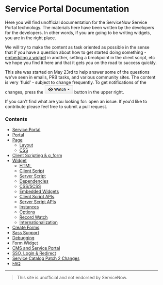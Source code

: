 # Service Portal Documentation

Here you will find unofficial documentation for the ServiceNow Service Portal technology.   The materials here have been written by the developers for the developers.  In other words, if you are going to be writing widgets, you are in the right place.

We will try to make the content as task oriented as possible in the sense that if you have a question about how to get started doing something - [embedding a widget](documentation/widget_embedded.md) in another, setting a breakpoint in the client script, etc we hope you find it here and that it gets you on the road to success quickly.   

This site was started on May 23rd to help answer some of the questions we've seen in emails, PRB tasks, and various community sites.   The content is very 'fluid' - subject to change frequently.   To get notifications of the changes, press the ![watch button](/assets/home/watch.png) button in the upper right.

If you can't find what are you looking for: open an issue. If you'd like to contribute please feel free to submit a pull request.

### Contents

+ [Service Portal](documentation/service_portal.md)
+ [Portal](documentation/portal.md)
+ [Page](documentation/page.md)
  - [Layout](documentation/page_layout.md)
  - [CSS](documentation/css.md#page)
+ [Client Scripting & g_form](documentation/client_scripting.md)
+ [Widget](documentation/widget.md)
  - [HTML](documentation/widget_html.md)
  - [Client Script](documentation/widget_client_script.md)
  - [Server Script](documentation/widget_server_script.md)  
  - [Dependencies](documentation/widget_dependencies.md)
  - [CSS/SCSS](documentation/css.md)
  - [Embedded Widgets](documentation/widget_embedded.md)
  - [Client Script APIs](documentation/widget_client_script_apis.md)
  - [Server Script APIs](documentation/widget_server_script_apis.md)
  - [Instances](documentation/widget_instances.md)
  - [Options](documentation/widget_options.md)
  - [Record Watch](documentation/widget_record_watch.md)
  - [Internationalization](documentation/widget_internationalization.md)
+ [Create Forms](documentation/create_forms.md)
+ [Sass Support](documentation/css.md)
+ [Debugging](documentation/debugging.md)
+ [Form Widget](documentation/form.md)
+ [CMS and Service Portal](documentation/cms.md)
+ [SSO, Login & Redirect](documentation/sso_configuration.md)
+ [Service Catalog Patch 2 Changes](documentation/service_catalog_patch2_changes.md)
+ [FAQ](documentation/faq.md)

___

>This site is unofficial and not endorsed by ServiceNow.
